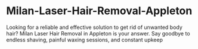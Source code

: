 # Milan-Laser-Hair-Removal-Appleton
Looking for a reliable and effective solution to get rid of unwanted body hair? Milan Laser Hair Removal in Appleton is your answer. Say goodbye to endless shaving, painful waxing sessions, and constant upkeep
